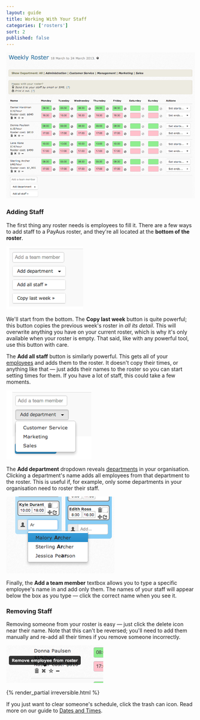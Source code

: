 ```yaml
---
layout: guide
title: Working With Your Staff
categories: ['rosters']
sort: 2
published: false
---
```


![A big and beautiful roster](/img/rosters/full.png)

### Adding Staff

The first thing any roster needs is employees to fill it. There are a few ways to add staff to a PayAus roster, and they're all located at the **bottom of the roster**.

![Adding staff to your roster](/img/rosters/staff_options.png)

We'll start from the bottom. The **Copy last week** button is quite powerful; this button copies the previous week's roster in *all its detail*. This will overwrite anything you have on your current roster, which is why it's only available when your roster is empty. That said, like with any powerful tool, use this button with care.

The **Add all staff** button is similarly powerful. This gets all of your [employees](../../staff/team/#roles) and adds them to the roster. It doesn't copy their times, or anything like that &mdash; just adds their names to the roster so you can start setting times for them. If you have a lot of staff, this could take a few moments.

![Choosing a department](/img/rosters/add_department.png)

The **Add department** dropdown reveals [departments](../../staff/departments) in your organisation. Clicking a department's name adds all employees from that department to the roster. This is useful if, for example, only some departments in your organisation need to roster their staff.

![Choosing an employee](/img/rosters/add_user.png)

Finally, the **Add a team member** textbox allows you to type a specific employee's name in and add only them. The names of your staff will appear below the box as you type &mdash; click the correct name when you see it.

### Removing Staff

Removing someone from your roster is easy &mdash; just click the <i class="icon-remove"> </i> delete icon near their name. Note that this can't be reversed; you'll need to add them manually and re-add all their times if you remove someone incorrectly.

![Remove employee from roster](/img/rosters/remove_from_roster.png)

{% render_partial irreversible.html %}

If you just want to clear someone's schedule, click the <i class="icon-trash"> </i> trash can icon. Read more on our guide to [Dates and Times](../times/).